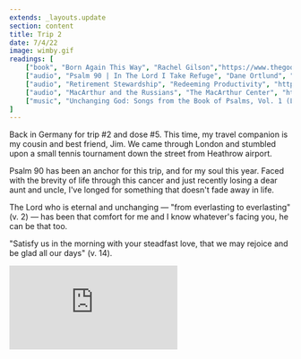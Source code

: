```yaml
---
extends: _layouts.update
section: content
title: Trip 2
date: 7/4/22
image: wimby.gif
readings: [
    ["book", "Born Again This Way", "Rachel Gilson","https://www.thegoodbook.com/born-again-this-way"],
    ["audio", "Psalm 90 | In The Lord I Take Refuge", "Dane Ortlund", "https://podcasts.apple.com/us/podcast/in-the-lord-i-take-refuge-daily-devotions-through/id1583833503?i=1000547168646"],
    ["audio", "Retirement Stewardship", "Redeeming Productivity", "https://redeemingproductivity.com/podcast/retirement-stewardship"],
    ["audio", "MacArthur and the Russians", "The MacArthur Center", "https://podcasts.apple.com/us/podcast/the-macarthur-center-podcast/id1568514256?i=1000564789906"],
    ["music", "Unchanging God: Songs from the Book of Psalms, Vol. 1 (Live)", "Sovereign Grace Music", "https://open.spotify.com/album/2tGqMl4FiikcPvMlWdrXtX?si=7NfuzP7LQDmvTb4rSOJ3HA"],
]
---
```


Back in Germany for trip #2 and dose #5. This time, my travel companion is my cousin and best friend, Jim. We came through London and stumbled upon a small tennis tournament down the street from Heathrow airport. 

Psalm 90 has been an anchor for this trip, and for my soul this year. Faced with the brevity of life through this cancer and just recently losing a dear aunt and uncle, I've longed for something that doesn't fade away in life. 

The Lord who is eternal and unchanging — "from everlasting to everlasting" (v. 2) — has been that comfort for me and I know whatever's facing you, he can be that too.

"Satisfy us in the morning with your steadfast love, that we may rejoice and be glad all our days" (v. 14). 


<iframe class="w-full aspect-video" src="https://www.youtube.com/embed/ara0P_pUMO4" frameborder="0" allow="accelerometer; autoplay; clipboard-write; encrypted-media; gyroscope; picture-in-picture" allowfullscreen></iframe>

